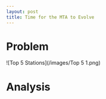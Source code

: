 ```yaml
---
layout: post
title: Time for the MTA to Evolve
---
```


# Problem
![Top 5 Stations](/images/Top 5 1.png)

# Analysis

